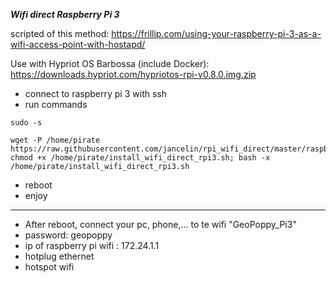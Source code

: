 ***Wifi direct Raspberry Pi 3***

scripted of this method: https://frillip.com/using-your-raspberry-pi-3-as-a-wifi-access-point-with-hostapd/

Use with Hypriot OS Barbossa (include Docker): https://downloads.hypriot.com/hypriotos-rpi-v0.8.0.img.zip

* connect to raspberry pi 3 with ssh
* run commands

```
sudo -s

wget -P /home/pirate https://raw.githubusercontent.com/jancelin/rpi_wifi_direct/master/raspberry_pi3/install_wifi_direct_rpi3.sh; chmod +x /home/pirate/install_wifi_direct_rpi3.sh; bash -x /home/pirate/install_wifi_direct_rpi3.sh
```

* reboot
* enjoy
________________________________________________________

* After reboot, connect your pc, phone,... to te wifi "GeoPoppy_Pi3"
* password: geopoppy
* ip of raspberry pi wifi : 172.24.1.1
* hotplug ethernet
* hotspot wifi

